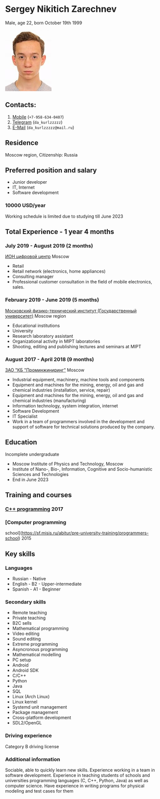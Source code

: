# Sergey Nikitich Zarechnev

Male, age 22, born October 19th 1999

![Photo](face.jpeg)

## Contacts:

1. [Mobile](tel:+7-958-634-0407) (`+7-958-634-0407`)
2. [Telegram](https://t.me/da_kurlzzzzz) (`da_kurlzzzzz`)
3. [E-Mail](mailto:da_kurlzzzzz@mail.ru) (`da_kurlzzzzz@mail.ru`)

## Residence

Moscow region, Citizenship: Russia

## Preferred position and salary

* Junior developer
* IT, Internet
* Software development

### 10000 USD/year

Working schedule is limited due to studying till June 2023

## Total Experience - 1 year 4 months

### July 2019 - August 2019 (2 months)

[ИОН цифровой центр](https://ноу-хау.рф/) Moscow

* Retail
* Retail network (electronics, home appliances)
* Consulting manager
* Professional customer consultation in the field of mobile electronics,
  sales.

### February 2019 - June 2019 (5 months)

[Московский физико-технический институт (Государственный
университет)](https://mipt.ru) Moscow region

* Educational institutions
* University
* Research laboratory assistant
* Organizational activity in MIPT laboratories
* Shooting, editing and publishing lectures and seminars at MIPT

### August 2017 - April 2018 (9 months)

[ЗАО "КБ "Проминжиниринг"](https://www.tpstrogino.ru/residents/84) Moscow

* Industrial equipment, machinery, machine tools and components
* Equipment and machines for the mining, energy, oil and gas and chemical
  industries (installation, service, repair)
* Equipment and machines for the mining, energy, oil and gas and chemical
  industries (manufacturing)
* Information technology, system integration, internet
* Software Development
* IT Specialist
* Work in a team of programmers involved in the development and support of
  software for technical solutions produced by the company.

## Education

Incomplete undergraduate

* Moscow Institute of Physics and Technology, Moscow
* Institute of Nano-, Bio-, Information, Cognitive and Socio-humanistic
  Sciences and Technologies
* End in June 2023

## Training and courses

### [C++ programming](https://www.specialist.ru) 2017

### [Computer programming
school](https://sf.misis.ru/abitur/pre-university-training/programmers-school)
2015

## Key skills

### Languages

* Russian - Native
* English - B2 - Upper-intermediate
* Spanish - A1 - Beginner

### Secondary skills

* Remote teaching
* Private teaching
* B2C sells
* Mathematical programming
* Video editing
* Sound editing
* Extreme programming
* Asyncronous programming
* Mathematical modelling
* PC setup
* Android
* Android SDK
* C/C++
* Python
* Java
* SQL
* Linux (Arch Linux)
* Linux kernel
* Systemd unit management
* Package management
* Cross-platform development
* SDL2/OpenGL

### Driving experience

Category B driving license

### Additional information

Sociable, able to quickly learn new skills. Experience working in a team in
software development. Experience in teaching students of schools and
universities programming languages (C, C++, Python, Java) as well as computer
science. Have experience in writing programs for physical modeling and test
cases for them

<!-- vim:set tw=78: -->
